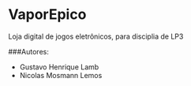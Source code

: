 # VaporEpico

Loja digital de jogos eletrônicos, para disciplia de LP3

###Autores:

- Gustavo Henrique Lamb
- Nicolas Mosmann Lemos
